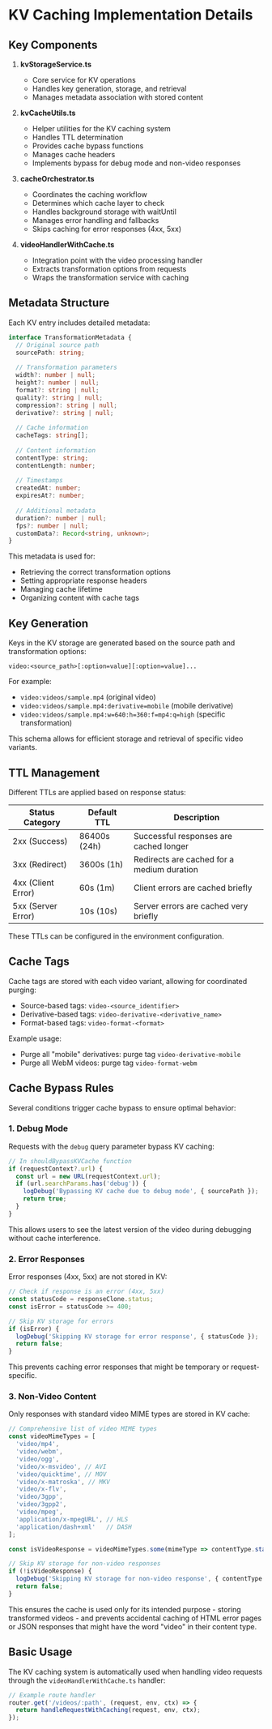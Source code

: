 # KV Caching Implementation Details

## Key Components

1. **kvStorageService.ts**
   - Core service for KV operations
   - Handles key generation, storage, and retrieval
   - Manages metadata association with stored content

2. **kvCacheUtils.ts**
   - Helper utilities for the KV caching system
   - Handles TTL determination
   - Provides cache bypass functions
   - Manages cache headers
   - Implements bypass for debug mode and non-video responses

3. **cacheOrchestrator.ts**
   - Coordinates the caching workflow
   - Determines which cache layer to check
   - Handles background storage with waitUntil
   - Manages error handling and fallbacks
   - Skips caching for error responses (4xx, 5xx)

4. **videoHandlerWithCache.ts**
   - Integration point with the video processing handler
   - Extracts transformation options from requests
   - Wraps the transformation service with caching

## Metadata Structure

Each KV entry includes detailed metadata:

```typescript
interface TransformationMetadata {
  // Original source path
  sourcePath: string;
  
  // Transformation parameters
  width?: number | null;
  height?: number | null;
  format?: string | null;
  quality?: string | null;
  compression?: string | null;
  derivative?: string | null;
  
  // Cache information
  cacheTags: string[];
  
  // Content information
  contentType: string;
  contentLength: number;
  
  // Timestamps
  createdAt: number;
  expiresAt?: number;
  
  // Additional metadata
  duration?: number | null;
  fps?: number | null;
  customData?: Record<string, unknown>;
}
```

This metadata is used for:
- Retrieving the correct transformation options
- Setting appropriate response headers
- Managing cache lifetime
- Organizing content with cache tags

## Key Generation

Keys in the KV storage are generated based on the source path and transformation options:

```
video:<source_path>[:option=value][:option=value]...
```

For example:
- `video:videos/sample.mp4` (original video)
- `video:videos/sample.mp4:derivative=mobile` (mobile derivative)
- `video:videos/sample.mp4:w=640:h=360:f=mp4:q=high` (specific transformation)

This schema allows for efficient storage and retrieval of specific video variants.

## TTL Management

Different TTLs are applied based on response status:

| Status Category | Default TTL | Description |
|-----------------|-------------|-------------|
| 2xx (Success)   | 86400s (24h)| Successful responses are cached longer |
| 3xx (Redirect)  | 3600s (1h)  | Redirects are cached for a medium duration |
| 4xx (Client Error) | 60s (1m) | Client errors are cached briefly |
| 5xx (Server Error) | 10s (10s) | Server errors are cached very briefly |

These TTLs can be configured in the environment configuration.

## Cache Tags

Cache tags are stored with each video variant, allowing for coordinated purging:

- Source-based tags: `video-<source_identifier>`
- Derivative-based tags: `video-derivative-<derivative_name>`
- Format-based tags: `video-format-<format>`

Example usage: 
- Purge all "mobile" derivatives: purge tag `video-derivative-mobile`
- Purge all WebM videos: purge tag `video-format-webm`

## Cache Bypass Rules

Several conditions trigger cache bypass to ensure optimal behavior:

### 1. Debug Mode

Requests with the `debug` query parameter bypass KV caching:

```typescript
// In shouldBypassKVCache function
if (requestContext?.url) {
  const url = new URL(requestContext.url);
  if (url.searchParams.has('debug')) {
    logDebug('Bypassing KV cache due to debug mode', { sourcePath });
    return true;
  }
}
```

This allows users to see the latest version of the video during debugging without cache interference.

### 2. Error Responses

Error responses (4xx, 5xx) are not stored in KV:

```typescript
// Check if response is an error (4xx, 5xx)
const statusCode = responseClone.status;
const isError = statusCode >= 400;

// Skip KV storage for errors
if (isError) {
  logDebug('Skipping KV storage for error response', { statusCode });
  return false;
}
```

This prevents caching error responses that might be temporary or request-specific.

### 3. Non-Video Content

Only responses with standard video MIME types are stored in KV cache:

```typescript
// Comprehensive list of video MIME types
const videoMimeTypes = [
  'video/mp4',
  'video/webm',
  'video/ogg',
  'video/x-msvideo', // AVI
  'video/quicktime', // MOV
  'video/x-matroska', // MKV
  'video/x-flv',
  'video/3gpp',
  'video/3gpp2',
  'video/mpeg',
  'application/x-mpegURL', // HLS
  'application/dash+xml'   // DASH
];

const isVideoResponse = videoMimeTypes.some(mimeType => contentType.startsWith(mimeType));

// Skip KV storage for non-video responses
if (!isVideoResponse) {
  logDebug('Skipping KV storage for non-video response', { contentType });
  return false;
}
```

This ensures the cache is used only for its intended purpose - storing transformed videos - and prevents accidental caching of HTML error pages or JSON responses that might have the word "video" in their content type.

## Basic Usage

The KV caching system is automatically used when handling video requests through the `videoHandlerWithCache.ts` handler:

```typescript
// Example route handler
router.get('/videos/:path', (request, env, ctx) => {
  return handleRequestWithCaching(request, env, ctx);
});
```